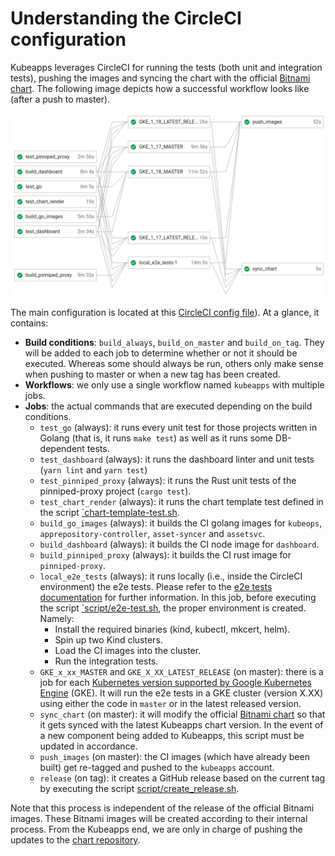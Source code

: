 # Understanding the CircleCI configuration

Kubeapps leverages CircleCI for running the tests (both unit and integration tests), pushing the images and syncing the chart with the official [Bitnami chart](https://github.com/bitnami/charts/tree/master/bitnami/kubeapps). The following image depicts how a successful workflow looks like (after a push to master).

![CircleCI workflow after pushing to master](../img/ci-workflow-master.png
"CircleCI workflow after pushing to master")

The main configuration is located at this [CircleCI config file](../../.circleci/config.yml)). At a glance, it contains:

* **Build conditions**: `build_always`, `build_on_master` and `build_on_tag`. They will be added to each job to determine whether or not it should be executed. Whereas some should always be run, others only make sense when pushing to master or when a new tag has been created.
* **Workflows**: we only use a single workflow named `kubeapps` with multiple jobs.
* **Jobs**: the actual commands that are executed depending on the build conditions.
    * `test_go` (always): it runs every unit test for those projects written in Golang (that is, it runs `make test`) as well as it runs some DB-dependent tests.
    * `test_dashboard` (always): it runs the dashboard linter and unit tests (`yarn lint` and `yarn test`)
    * `test_pinniped_proxy` (always): it runs the Rust unit tests of the pinniped-proxy project (`cargo test`).
    * `test_chart_render` (always): it runs the chart template test defined in the script [`chart-template-test.sh](../../script/chart-template-test.sh).
    * `build_go_images` (always): it builds the CI golang images for `kubeops`, `apprepository-controller`, `asset-syncer` and `assetsvc`.
    * `build_dashboard` (always): it builds the CI node image for `dashboard`.
    * `build_pinniped_proxy` (always): it builds the CI rust image for `pinniped-proxy`.
    * `local_e2e_tests` (always): it runs locally (i.e., inside the CircleCI environment) the e2e tests. Please refer to the [e2e tests documentation](./end-to-end-tests.md) for further information. In this job, before executing the script [`script/e2e-test.sh](../../script/e2e-test.sh), the proper environment is created. Namely:
        * Install the required binaries (kind, kubectl, mkcert, helm).
        * Spin up two Kind clusters.
        * Load the CI images into the cluster.
        * Run the integration tests.
    * `GKE_x_xx_MASTER` and `GKE_X_XX_LATEST_RELEASE` (on master): there is a job for each [Kubernetes version supported by Google Kubernetes Engine](https://cloud.google.com/kubernetes-engine/docs/release-notes) (GKE). It will run the e2e tests in a GKE cluster (version X.XX) using either the code in `master` or in the latest released version.
    * `sync_chart` (on master): it will modify the official [Bitnami chart](https://github.com/bitnami/charts/tree/master/bitnami/kubeapps) so that it gets synced with the latest Kubeapps chart version. In the event of a new component being added to Kubeapps, this script must be updated in accordance.
    * `push_images` (on master): the CI images (which have already been built) get re-tagged and pushed to the `kubeapps` account.
    * `release` (on tag): it creates a GitHub release based on the current tag by executing the script [script/create_release.sh](../../script/create_release.sh).


 Note that this process is independent of the release of the official Bitnami images. These Bitnami images will be created according to their internal process. From the Kubeapps end, we are only in charge of pushing the updates to the [chart repository]((https://github.com/bitnami/charts/tree/master/bitnami/kubeapps)).
